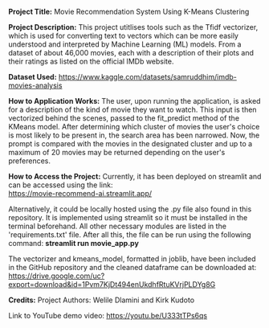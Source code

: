 **Project Title:** Movie Recommendation System Using K-Means Clustering

**Project Description:**
This project utitlises tools such as the Tfidf vectorizer, which is used for converting text to vectors which can be more easily understood and interpreted by Machine Learning (ML) models. From a dataset of about 46,000 movies, each with a description of their plots and their ratings as listed on the official IMDb website.

**Dataset Used:** https://www.kaggle.com/datasets/samruddhim/imdb-movies-analysis

**How to Application Works:**
The user, upon running the application, is asked for a description of the kind of movie they want to watch. This input is then vectorized behind the scenes, passed to the fit_predict method of the KMeans model. After determining which cluster of movies the user's choice is most likely to be present in, the search area has been narrowed. Now, the prompt is compared with the movies in the designated cluster and up to a maximum of 20 movies may be returned depending on the user's preferences.

**How to Access the Project:**
Currently, it has been deployed on streamlit and can be accessed using the link: <br> https://movie-recommend-ai.streamlit.app/

Alternatively, it could be locally hosted using the .py file also found in this repository. It is implemented using streamlit so it must be installed in the terminal beforehand. All other necessary modules are listed in the 'requirements.txt' file. After all this, the file can be run using the following command:
**streamlit run movie_app.py**

The vectorizer and kmeans_model, formatted in joblib, have been included in the GitHub repository and the cleaned dataframe can be downloaded at: <br> https://drive.google.com/uc?export=download&id=1Pvm7KjDt494enUkdhfRtuKVrjPLDYg8G

**Credits:**
Project Authors: Welile Dlamini and Kirk Kudoto

Link to YouTube demo video: https://youtu.be/U333tTPs6qs
